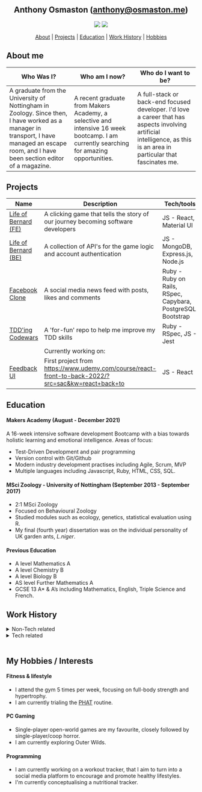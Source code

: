 <div align="center">

## Anthony Osmaston (anthony@osmaston.me)
<p> 

[<img src="https://img.shields.io/badge/Linkedin-Anthony%20Osmaston-blue?social&logo=linkedin&labelColor=0077B5&color=ffffff"/>](https://www.linkedin.com/in/ajosmaston/)
[<img src="https://img.shields.io/badge/Codewars-AJOsmaston-black?social&logo=codewars&labelColor=black&color=red" />](https://www.codewars.com/users/AJOsmaston)

[About](#about) | [Projects](#projects) | [Education](#education) | [Work History](#experience) | [Hobbies](#hobbies)

</div>


## <a name="about">About me</a>
| Who Was I? | Who am I now? | Who do I want to be? |
| --- | --- | --- |
| A graduate from the University of Nottingham in Zoology. Since then, I have worked as a manager in transport, I have managed an escape room, and I have been section editor of a magazine. | A recent graduate from Makers Academy, a selective and intensive 16 week bootcamp. I am currently searching for amazing opportunities. | A full-stack or back-end focused developer. I'd love a career that has aspects involving artificial intelligence, as this is an area in particular that fascinates me. |


## <a name="projects">Projects</a>

| Name   | Description | Tech/tools | Hosted Link |
| --- | --- | --- | --- |
| [Life of Bernard (FE)](https://github.com/AJOsmaston/EP3-Gaming-FE)  | A clicking game that tells the story of our journey becoming software developers | JS - React, Material UI | https://life-of-bernard.herokuapp.com/ |
| [Life of Bernard (BE)](https://github.com/AJOsmaston/EP3-Gaming-BE) | A collection of API's for the game logic and account authentication | JS - MongoDB, Express.js, Node.js  | https://life-of-bernard.herokuapp.com/ |
| [Facebook Clone](https://github.com/AJOsmaston/Acebook-st-bals)| A social media news feed with posts, likes and comments | Ruby - Ruby on Rails, RSpec, Capybara, PostgreSQL, Bootstrap | https://acebook-st-bals.herokuapp.com/ |
| [TDD'ing Codewars](https://github.com/AJOsmaston/codewars)| A 'for-fun' repo to help me improve my TDD skills | Ruby - RSpec, JS - Jest | |
| | Currently working on: | | |
| [Feedback UI](https://github.com/AJOsmaston/feedback-ui)| First project from https://www.udemy.com/course/react-front-to-back-2022/?src=sac&kw=react+back+to  | JS - React  | |



## <a name="education">Education</a>

#### Makers Academy (August - December 2021)
A 16-week intensive software development Bootcamp with a bias towards holistic learning and emotional intelligence. Areas of focus:
* Test-Driven Development and pair programming
* Version control with Git/Github
* Modern industry development practises including Agile, Scrum, MVP
* Multiple languages including Javascript, Ruby, HTML, CSS, SQL.

#### MSci Zoology - University of Nottingham (September 2013 - September 2017)

- 2:1 MSci Zoology
- Focused on Behavioural Zoology
- Studied modules such as ecology, genetics, statistical evaluation using R.
- My final (fourth year) dissertation was on the individual personality of UK garden ants, _L.niger_.

#### Previous Education

- A level Mathematics A
- A level Chemistry B
- A level Biology B
- AS level Further Mathematics A
- GCSE 13 A* & A’s including Mathematics, English, Triple Science and French.

## <a name="experience">Work History</a>

<details>
  <summary>Non-Tech related</summary>

  <h2>Dispatch Manager</h2>
  <h3>WeGo Couriers - Nottingham (September 2019 to August 2021)</h3> 
  <ul>
    <li>Managed a team of dispatchers to ensure the smooth running of the day to day operations</li>
    <li>Completed company-wide profit vs. loss analysis to inform the CEO where to invest and where to focus improvements</li>
    <li>Interviewed and successfully hired over 5 current members of staff</li>
    <li>Utilised effective communication between couriers, customers and clients to ensure urgent blood samples were transported between hospitals</li>
  </ul>
  <h2>Planning Manager</h2>
  <h3>Park Logistics - Nottingham (July 2018 to August 2019)</h3>
  <ul>
    <li>Managed a small team of planners, organising the day to day activities of 12 vans and 24 furniture fitters across the UK</li>
    <li>Ensured the smooth day to day running of the business by working to strict KPI’s, using systems such as Excel, Autoroute, Outlook and an online database called Azuralogin</li>
  </ul>
  <h2>Event Manager</h2>
  <h3>Logiclock Escape Rooms - Nottingham (October 2016 to August 2019)</h3>
  <ul>
    <li>Managed and maintained event staff by recruiting, orienting, and training employees</li>
    <li>Authored various online legal policies, including their on-site risk assessments, IT policies and GDPR policies</li>
  </ul>

  <h2>Section Editor (volunteer)</h2>
  <h3>Impact Magazine - Nottingham (July 2016 to July 2017)</h3>
  <ul>
    <li>I was elected section editor for Impact, a student-led magazine and contributed to over 10 magazine editions with over 30 written articles both online and in print</li>
  </ul>
</details>
<details>
  <summary>Tech related</summary>
  <h3>Your company (hopefully) 😉</h3>
</details>

<br>

## <a name="hobbies">My Hobbies / Interests</a>

#### Fitness & lifestyle 
* I attend the gym 5 times per week, focusing on full-body strength
and hypertrophy. 
* I am currently trialing the [PHAT](https://advancedbodymetrics.com/workout-routines/the-phat-workout-build-mass-strength/) routine.

#### PC Gaming
* Single-player open-world games are my favourite, closely followed by single-player/coop horror.
* I am currently exploring Outer Wilds.

#### Programming
* I am currently working on a workout tracker, that I aim to turn into a social media platform to encourage and promote healthy lifestyles.
* I'm currently conceptualising a nutritional tracker.


<!-- 
## Skills

Consider skills relevent to software development. Then consider your best skills. Pick 2-4 skills and write a short descriptive paragraph for each one. You should demonstrate how capable you are at this skill with examples.
(Using a STAR example Paragraph) Consider the questions below.

-STAR
-What was the situation/task? (ST)

-How was the skill used?

-What did you do? (action)

-What was the result?


#### This Skill

- Experience
- Achievements
- Evidence (STAR)

#### Another Skill

Descriptive paragraph of how capable you are at this skill and, if relevant, how it has developed (again use STAR for this)

- I achieved A during my work at B (job, or otherwise)
- I contributed to the growth of X while doing Y (job, or otherwise)
- I built this, made this, broke this, fixed this, etc.
- A link to some on-line evidence (blogs, videos, articles, etc.)

 -->
